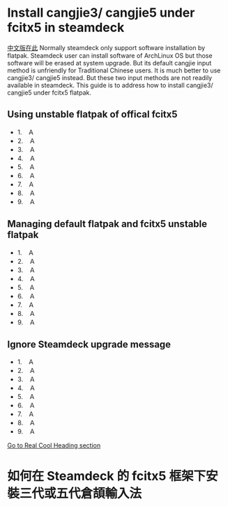 # Install cangjie3/ cangjie5 under fcitx5 in steamdeck

[中文版在此](#anchors-zh0)
Normally steamdeck only support software installation by flatpak. Steamdeck user can install software of ArchLinux OS but those software will be erased at system upgrade. But its default cangjie input method is unfriendly for Traditional Chinese users. It is much better to use cangjie3/ cangjie5 instead. But these two input methods are not readily available in steamdeck. This guide is to address how to install cangjie3/ cangjie5 under fcitx5 flatpak.

## Using unstable flatpak of offical fcitx5
  - 1.　Ａ
  - 2.　Ａ
  - 3.　Ａ
  - 4.　Ａ
  - 5.　Ａ
  - 6.　Ａ
  - 7.　Ａ
  - 8.　Ａ
  - 9.　Ａ

## Managing default flatpak and fcitx5 unstable flatpak
  - 1.　Ａ
  - 2.　Ａ
  - 3.　Ａ
  - 4.　Ａ
  - 5.　Ａ
  - 6.　Ａ
  - 7.　Ａ
  - 8.　Ａ
  - 9.　Ａ

## Ignore Steamdeck upgrade message
  - 1.　Ａ
  - 2.　Ａ
  - 3.　Ａ
  - 4.　Ａ
  - 5.　Ａ
  - 6.　Ａ
  - 7.　Ａ
  - 8.　Ａ
  - 9.　Ａ

[Go to Real Cool Heading section](#anchors-zh0) 
# 如何在 Steamdeck 的 fcitx5 框架下安裝三代或五代倉頡輸入法 

